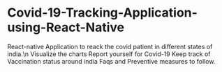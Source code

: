 # Covid-19-Tracking-Application-using-React-Native
React-native Application to reack the covid patient in different states of india.\n
Visualize the charts 
Report yourself for Covid-19
Keep track of Vaccination status around india
Faqs and Preventive measures to follow.
